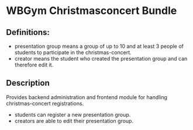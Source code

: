 # WBGym Christmasconcert Bundle

## Definitions:
- presentation group    means a group of up to 10 and at least 3 people of students to participate in the christmas-concert.
- creator means the student who created the presentation group and can therefore edit it.

## Description
Provides backend administration and frontend module for handling christmas-concert registrations.

- students can register a new presentation group.
- creators are able to edit their presentation group.
